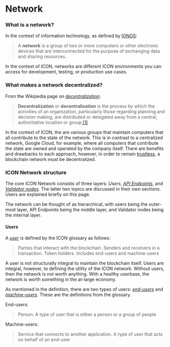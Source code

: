 # Network

### What is a network?

In the context of information technology, as defined by [IONOS](https://www.ionos.com/digitalguide/server/know-how/what-is-a-network/):

> A **network** is a group of two or more computers or other electronic devices that are interconnected for the purpose of exchanging data and sharing resources.

In the context of ICON, networks are different ICON environments you can access for development, testing, or production use cases.

### What makes a network decentralized?

From the Wikipedia page on [_decentralization_](https://en.wikipedia.org/wiki/Decentralization):

> **Decentralization** or **decentralisation** is the process by which the activities of an organization, particularly those regarding planning and decision making, are distributed or delegated away from a central, authoritative location or group.[\[1\]](https://en.wikipedia.org/wiki/Decentralization#cite\_note-1)

In the context of ICON, the are various groups that maintain computers that all contribute to the state of the network. This is in contrast to a centralized network, Google Cloud, for example, where all computers that contribute the state are owned and operated by the company itself. There are benefits and drawbacks to each approach, however, in order to remain [trustless](https://coinmarketcap.com/alexandria/glossary/trustless), a blockchain network must be decentralized.

### ICON Network structure

The core ICON Network consists of three layers: _Users_, [_API Endpoints_](api-endpoints.md), and [_Validator nodes_](validator-nodes.md). The latter two topics are discussed in their own sections. Users are explained briefly on this page.

The network can be thought of as hierarchical, with users being the outer-most layer, API Endpoints being the middle layer, and Validator nodes being the internal layer.

#### Users

A [_user_](https://icon.community/glossary/user/) is defined by the ICON glossary as follows:

> Parties that interact with the blockchain. Senders and receivers in a transaction. Token holders. Includes end-users and machine-users

A user is not structurally integral to maintain the blockchain itself. Users are integral, however, to defining the utility of the ICON network. Without users, then the network is not worth anything. With a healthy userbase, the network is worth something in the at-large economy.

As mentioned in the definition, there are two types of users: [_end-users_](https://icon.community/glossary/end-user/) and [_machine-users_](https://icon.community/glossary/machine-user/). These are the definitions from the glossary.

End-users:

> Person. A type of user that is either a person or a group of people

Machine-users:

> Service that connects to another application. A type of user that acts on behalf of an end-user
